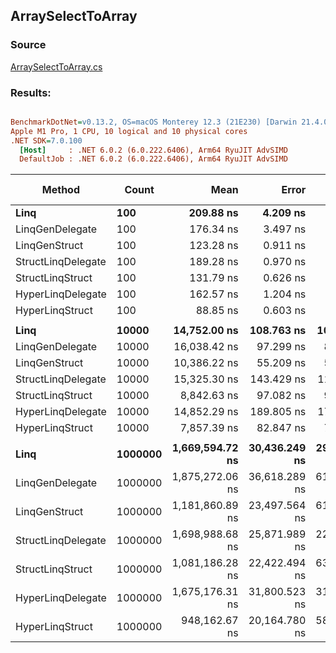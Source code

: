 ﻿## ArraySelectToArray

### Source
[ArraySelectToArray.cs](../../LinqGen.Benchmarks/Cases/ArraySelectToArray.cs)

### Results:
``` ini

BenchmarkDotNet=v0.13.2, OS=macOS Monterey 12.3 (21E230) [Darwin 21.4.0]
Apple M1 Pro, 1 CPU, 10 logical and 10 physical cores
.NET SDK=7.0.100
  [Host]     : .NET 6.0.2 (6.0.222.6406), Arm64 RyuJIT AdvSIMD
  DefaultJob : .NET 6.0.2 (6.0.222.6406), Arm64 RyuJIT AdvSIMD


```
|             Method |   Count |            Mean |         Error |        StdDev |          Median | Ratio | RatioSD |     Gen0 |     Gen1 |     Gen2 | Allocated | Alloc Ratio |
|------------------- |-------- |----------------:|--------------:|--------------:|----------------:|------:|--------:|---------:|---------:|---------:|----------:|------------:|
|               **Linq** |     **100** |       **209.88 ns** |      **4.209 ns** |      **4.133 ns** |       **209.68 ns** |  **1.00** |    **0.00** |   **0.2255** |        **-** |        **-** |     **472 B** |        **1.00** |
|    LinqGenDelegate |     100 |       176.34 ns |      3.497 ns |      2.730 ns |       175.88 ns |  0.85 |    0.02 |   0.2027 |        - |        - |     424 B |        0.90 |
|      LinqGenStruct |     100 |       123.28 ns |      0.911 ns |      0.852 ns |       123.16 ns |  0.59 |    0.01 |   0.2027 |        - |        - |     424 B |        0.90 |
| StructLinqDelegate |     100 |       189.28 ns |      0.970 ns |      0.907 ns |       189.08 ns |  0.90 |    0.02 |   0.2332 |        - |        - |     488 B |        1.03 |
|   StructLinqStruct |     100 |       131.79 ns |      0.626 ns |      0.586 ns |       131.81 ns |  0.63 |    0.01 |   0.2027 |        - |        - |     424 B |        0.90 |
|  HyperLinqDelegate |     100 |       162.57 ns |      1.204 ns |      1.126 ns |       162.54 ns |  0.78 |    0.02 |   0.2027 |        - |        - |     424 B |        0.90 |
|    HyperLinqStruct |     100 |        88.85 ns |      0.603 ns |      0.564 ns |        88.71 ns |  0.42 |    0.01 |   0.2027 |        - |        - |     424 B |        0.90 |
|                    |         |                 |               |               |                 |       |         |          |          |          |           |             |
|               **Linq** |   **10000** |    **14,752.00 ns** |    **108.763 ns** |    **101.737 ns** |    **14,762.95 ns** |  **1.00** |    **0.00** |  **18.8599** |        **-** |        **-** |   **40072 B** |        **1.00** |
|    LinqGenDelegate |   10000 |    16,038.42 ns |     97.299 ns |     86.253 ns |    16,059.89 ns |  1.09 |    0.01 |  18.8599 |        - |        - |   40024 B |        1.00 |
|      LinqGenStruct |   10000 |    10,386.22 ns |     55.209 ns |     51.642 ns |    10,361.48 ns |  0.70 |    0.01 |  18.8599 |        - |        - |   40024 B |        1.00 |
| StructLinqDelegate |   10000 |    15,325.30 ns |    143.429 ns |    111.980 ns |    15,281.17 ns |  1.04 |    0.01 |  18.8599 |        - |        - |   40088 B |        1.00 |
|   StructLinqStruct |   10000 |     8,842.63 ns |     97.082 ns |     90.810 ns |     8,834.91 ns |  0.60 |    0.01 |  18.8599 |        - |        - |   40024 B |        1.00 |
|  HyperLinqDelegate |   10000 |    14,852.29 ns |    189.805 ns |    177.544 ns |    14,882.14 ns |  1.01 |    0.01 |  18.8599 |        - |        - |   40024 B |        1.00 |
|    HyperLinqStruct |   10000 |     7,857.39 ns |     82.847 ns |     73.442 ns |     7,847.71 ns |  0.53 |    0.01 |  18.8599 |        - |        - |   40024 B |        1.00 |
|                    |         |                 |               |               |                 |       |         |          |          |          |           |             |
|               **Linq** | **1000000** | **1,669,594.72 ns** | **30,436.249 ns** | **29,892.467 ns** | **1,663,139.04 ns** |  **1.00** |    **0.00** | **121.0938** | **121.0938** | **121.0938** | **4000248 B** |        **1.00** |
|    LinqGenDelegate | 1000000 | 1,875,272.06 ns | 36,618.289 ns | 61,180.935 ns | 1,868,626.30 ns |  1.12 |    0.04 | 132.8125 | 132.8125 | 132.8125 | 4000111 B |        1.00 |
|      LinqGenStruct | 1000000 | 1,181,860.89 ns | 23,497.564 ns | 61,901.982 ns | 1,166,957.36 ns |  0.69 |    0.02 | 210.9375 | 210.9375 | 210.9375 | 4000160 B |        1.00 |
| StructLinqDelegate | 1000000 | 1,698,988.68 ns | 25,871.989 ns | 22,934.844 ns | 1,691,950.48 ns |  1.02 |    0.01 | 109.3750 | 109.3750 | 109.3750 | 4000240 B |        1.00 |
|   StructLinqStruct | 1000000 | 1,081,186.28 ns | 22,422.494 ns | 63,608.884 ns | 1,062,034.91 ns |  0.64 |    0.03 | 279.2969 | 279.2969 | 279.2969 | 4000206 B |        1.00 |
|  HyperLinqDelegate | 1000000 | 1,675,176.31 ns | 31,800.523 ns | 31,232.366 ns | 1,670,419.27 ns |  1.00 |    0.02 | 109.3750 | 109.3750 | 109.3750 | 4000098 B |        1.00 |
|    HyperLinqStruct | 1000000 |   948,162.67 ns | 20,164.780 ns | 58,180.000 ns |   933,584.96 ns |  0.55 |    0.02 | 261.7188 | 260.7422 | 260.7422 | 4000192 B |        1.00 |
